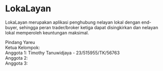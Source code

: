 # LokaLayan
LokaLayan merupakan aplikasi penghubung nelayan lokal dengan end-buyer, sehingga peran trader/broker ketiga dapat disingkirkan dan nelayan lokal memperoleh keuntungan maksimal.


Pindang Yareu<br>
Ketua Kelompok: <br>
Anggota 1: Timothy Tanuwidjaya - 23/515955/TK/56763<br>
Anggota 2: <br>
Anggota 3: <br>
